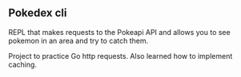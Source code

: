## Pokedex cli
REPL that makes requests to the Pokeapi API and allows you to see pokemon in an area and try to catch them. 

Project to practice Go http requests. Also learned how to implement caching. 
